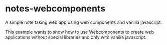 # notes-webcomponents
A simple note taking web app using web components and  vanilla javascript.

This example wants to show how to use Webcomponents to create web applications without special libraries and only with vanilla javascript.
